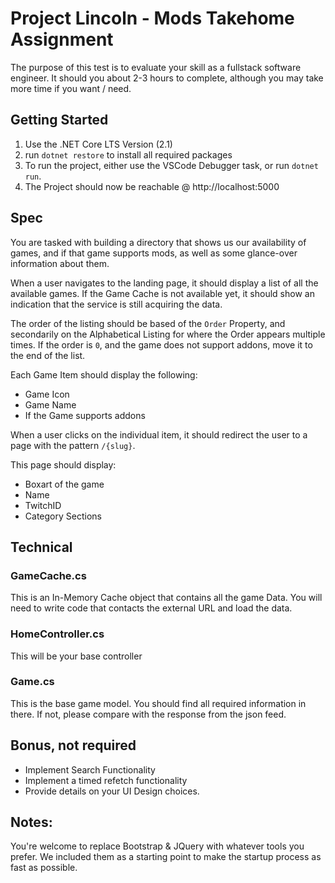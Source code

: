 # Project Lincoln - Mods Takehome Assignment

The purpose of this test is to evaluate your skill as a fullstack software engineer. It should you about 2-3 hours to complete, although you may take more time if you want / need.

## Getting Started

1) Use the .NET Core LTS Version (2.1)
2) run `dotnet restore` to install all required packages
3) To  run the project, either use the VSCode Debugger task, or run `dotnet run`.
4) The Project should now be reachable @ http://localhost:5000

## Spec

You are tasked with building a directory that shows us our availability of games, and if that game supports mods, as well as some glance-over information about them.

When a user navigates to the landing page, it should display a list of all the available games. If the Game Cache is not available yet, it should show an indication that the service is still acquiring the data.

The order of the listing should be based of the `Order` Property, and secondarily on the Alphabetical Listing for where the Order appears multiple times. If the order is `0`, and the game does not support addons, move it to the end of the list.

Each Game Item should display the following:
- Game Icon
- Game Name
- If the Game supports addons

When a user clicks on the individual item, it should redirect the user to a page with the pattern `/{slug}`.

This page should display:
 - Boxart of the game
 - Name
 - TwitchID
 - Category Sections


 ## Technical

 ### GameCache.cs
 This is an In-Memory Cache object that contains all the game Data. You will need to write code that contacts the external URL and load the data. 

 ### HomeController.cs

 This will be your base controller

 ### Game.cs
 This is the base game model. You should find all required information in there. If not, please compare with the response from the json feed.

 ## Bonus, not required

 - Implement Search Functionality
 - Implement a timed refetch functionality
 - Provide details on your UI Design choices. 

## Notes:
You're welcome to replace Bootstrap & JQuery with whatever tools you prefer. We included them as a starting point to make the startup process as fast as possible.